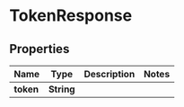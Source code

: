 
# TokenResponse

## Properties
Name | Type | Description | Notes
------------ | ------------- | ------------- | -------------
**token** | **String** |  | 



